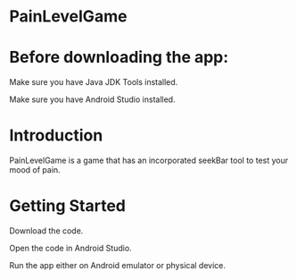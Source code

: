 # PainLevelGame

# Before downloading the app:

Make sure you have Java JDK Tools installed. 

Make sure you have Android Studio installed.

# Introduction

PainLevelGame is a game that has an incorporated seekBar tool to test your mood of pain.

# Getting Started

Download the code.

Open the code in Android Studio.

Run the app either on Android emulator or physical device.
